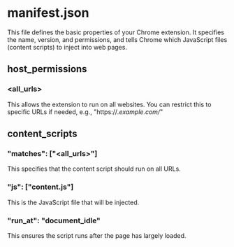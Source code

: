 # manifest.json
This file defines the basic properties of your Chrome extension.
It specifies the name, version, and permissions, and tells Chrome
which JavaScript files (content scripts) to inject into web pages.

## host_permissions
### <all_urls>
This allows the extension to run on all websites.
You can restrict this to specific URLs if needed, e.g., "https://*.example.com/*"

## content_scripts
### "matches": ["<all_urls>"]
This specifies that the content script should run on all URLs.
### "js": ["content.js"]
This is the JavaScript file that will be injected.
### "run_at": "document_idle"
This ensures the script runs after the page has largely loaded.